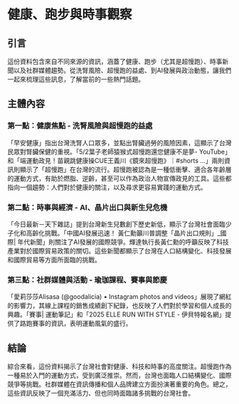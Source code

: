# 健康、跑步與時事觀察

## 引言

這份資料包含來自不同來源的資訊，涵蓋了健康、跑步（尤其是超慢跑）、時事新聞以及社群媒體趨勢。從洗腎風險、超慢跑的益處、到AI發展與政治動態，讓我們一起來梳理這些訊息，了解當前的一些熱門話題。

## 主體內容

### 第一點：健康焦點 - 洗腎風險與超慢跑的益處

「早安健康」指出台灣洗腎人口眾多，並點出腎臟過勞的風險因素，這顯示了台灣民眾對腎臟保健的重視。「5/2葉子老師猿猴式超慢跑還您健康不是夢- YouTube」和「端運動政見！苗親跳健康操CUE王義川《鏡來超慢跑》｜#shorts ...」兩則資訊則顯示了「超慢跑」在台灣的流行。超慢跑被認為是一種低衝擊、適合各年齡層的運動方式，有助於燃脂、逆齡，甚至可以作為政治人物宣傳政見的工具。這些都指向一個趨勢：人們對於健康的關注，以及尋求更容易實踐的運動方式。

### 第二點：時事與經濟 - AI、晶片出口與新生兒危機

「今日最新－天下雜誌」提到台灣新生兒數創下歷史新低，顯示了台灣社會面臨少子化和高齡化挑戰。「中國AI發展迅速！ 黃仁勳籲川普調整「晶片出口規則」_國際| 年代新聞」則關注了AI發展的國際競爭。輝達執行長黃仁勳的呼籲反映了科技產業對於國際貿易政策的關切。這些新聞都顯示了台灣在人口結構變化、科技發展和國際貿易等方面所面臨的挑戰。

### 第三點：社群媒體與活動 - 瑜珈課程、賽事與節慶

「愛莉莎莎Alisasa (@goodalicia) • Instagram photos and videos」展現了網紅的影響力，其線上課程的銷售成績創下紀錄，也反映了人們對於學習和個人成長的興趣。「賽事| 運動筆記」和「2025 ELLE RUN WITH STYLE - 伊貝特報名網」提供了路跑賽事的資訊，表明運動風氣的盛行。

## 結論

綜合來看，這份資料揭示了台灣社會對健康、科技和時事的高度關注。超慢跑作為一種易於入門的運動方式，受到廣泛推崇。然而，台灣也面臨人口結構變化、國際競爭等挑戰。社群媒體在資訊傳播和個人品牌建立方面扮演著重要的角色。總之，這些資訊反映了一個充滿活力、但也同時面臨諸多挑戰的台灣社會。
